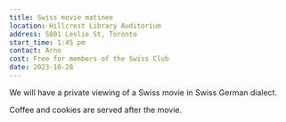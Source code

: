 ```yaml
---
title: Swiss movie matinee
location: Hillcrest Library Auditorium
address: 5801 Leslie St, Toronto
start_time: 1:45 pm
contact: Arno
cost: Free for members of the Swiss Club
date: 2023-10-28
---
```


We will have a private viewing of a Swiss movie in Swiss German dialect.

Coffee and cookies are served after the movie.

